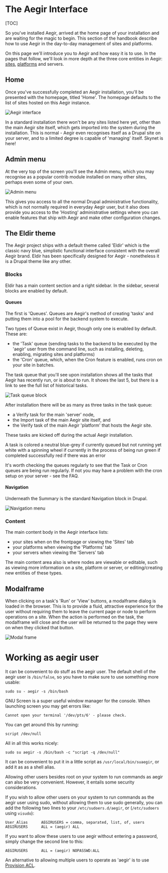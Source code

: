 The Aegir Interface
===================

[TOC]

So you've installed Aegir, arrived at the home page of your installation and are waiting for the magic to begin. This section of the handbook describe how to use Aegir in the day-to-day management of sites and platforms.

On this page we'll introduce you to Aegir and how easy it is to use. In the pages that follow, we'll look in more depth at the three core entities in Aegir: [sites](/usage/sites), [platforms](/usage/platforms) and servers.

Home
----

Once you've successfully completed an Aegir installation, you'll be presented with the homepage, titled 'Home'. The homepage defaults to the list of sites hosted on this Aegir instance.

![Aegir interface](/_images/ui-intro.png)

In a standard installation there won't be any sites listed here yet, other than the main Aegir site itself, which gets imported into the system during the installation. This is normal - Aegir even recognises itself as a Drupal site on your server, and to a limited degree is capable of 'managing' itself. Skynet is here!


Admin menu
----------

At the very top of the screen you'll see the Admin menu, which you may recognise as a popular contrib module installed on many other sites, perhaps even some of your own.

![Admin menu](/_images/admin-menu.png)

This gives you access to all the normal Drupal administrative functionality, which is not normally required in everyday Aegir user, but it also does provide you access to the 'Hosting' administrative settings where you can enable features that ship with Aegir and make other configuration changes.


The Eldir theme
---------------

The Aegir project ships with a default theme called 'Eldir' which is the classic navy blue, simplistic functional interface consistent with the overall Aegir brand. Eldir has been specifically designed for Aegir - nonetheless it is a Drupal theme like any other.

### Blocks

Eldir has a main content section and a right sidebar. In the sidebar, several
blocks are enabled by default.

#### Queues

The first is 'Queues'. Queues are Aegir's method of creating 'tasks' and putting them into a pool for the backend system to execute.

Two types of Queue exist in Aegir, though only one is enabled by default. These are:

* the 'Task' queue (sending tasks to the backend to be executed by the 'aegir' user from the command line, such as installing, deleting, enabling, migrating sites and platforms)
* the 'Cron' queue, which, when the Cron feature is enabled, runs cron on your site in batches.

The task queue that you'll see upon installation shows all the tasks that Aegir has recently run, or is about to run. It shows the last 5, but there is a link to see the full list of historical tasks.

![Task queue block](/_images/task-queue-block.png)

After installation there will be as many as three tasks in the task queue:

* a Verify task for the main 'server' node,
* the Import task of the main Aegir site itself, and
* the Verify task of the main Aegir 'platform' that hosts the Aegir site.

These tasks are kicked off during the actual Aegir installation.

A task is colored a neutral blue-grey if currently queued but not running yet white with a spinning wheel if currently in the process of being run green if completed successfully red if there was an error

It's worth checking the queues regularly to see that the Task or Cron queues are being run regularly. If not you may have a problem with the cron setup on your server - see the FAQ.

#### Navigation

Underneath the Summary is the standard Navigation block in Drupal.

![Navigation menu](/_images/navigation-block.png)

### Content

The main content body in the Aegir interface lists:

* your sites when on the frontpage or viewing the 'Sites' tab
* your platforms when viewing the 'Platforms' tab
* your servers when viewing the 'Servers' tab

The main content area also is where nodes are viewable or editable, such as viewing more information on a site, platform or server, or editing/creating new entities of these types.


Modalframe
----------

When clicking on a task's 'Run' or 'View' buttons, a modalframe dialog is loaded in the browser. This is to provide a fluid, attractive experience for the user without requiring them to leave the current page or node to perform operations on a site. When the action is performed on the task, the modalframe will close and the user will be returned to the page they were on when they clicked that button.

![Modal frame](/_images/modal-frame.png)


Working as aegir user
=====================

It can be convenient to do stuff as the aegir user. The default shell of the aegir user is `/bin/false`, so you have to make sure to use something more usable:

    sudo su - aegir -s /bin/bash

GNU Screen is a super useful window manager for the console. When launching screen you may get errors like:

    Cannot open your terminal '/dev/pts/6' - please check.

You can get around this by running:

    script /dev/null

All in all this works nicely:

    sudo su aegir -s /bin/bash -c "script -q /dev/null"

It can be convenient to put it in a little script as `/usr/local/bin/suaegir`, or add it as as a shell alias.

Allowing other users besides root on your system to run commands as aegir can also be very convenient. However, it entails some security considerations.

If you wish to allow other users on your system to run commands as the aegir user using sudo, without allowing them to use sudo generally, you can add the following two lines to your `/etc/sudoers.d/aegir`, or (`/etc/sudoers` using `visudo`):

    User_Alias      AEGIRUSERS = comma, separated, list, of, users
    AEGIRUSERS      ALL = (aegir) ALL

If you want to allow these users to use aegir without entering a password, simply change the second line to this:

    AEGIRUSERS      ALL = (aegir) NOPASSWD:ALL

An alternative to allowing multiple users to operate as 'aegir' is to use [Provision ACL](usage/advanced/provisionacl).
